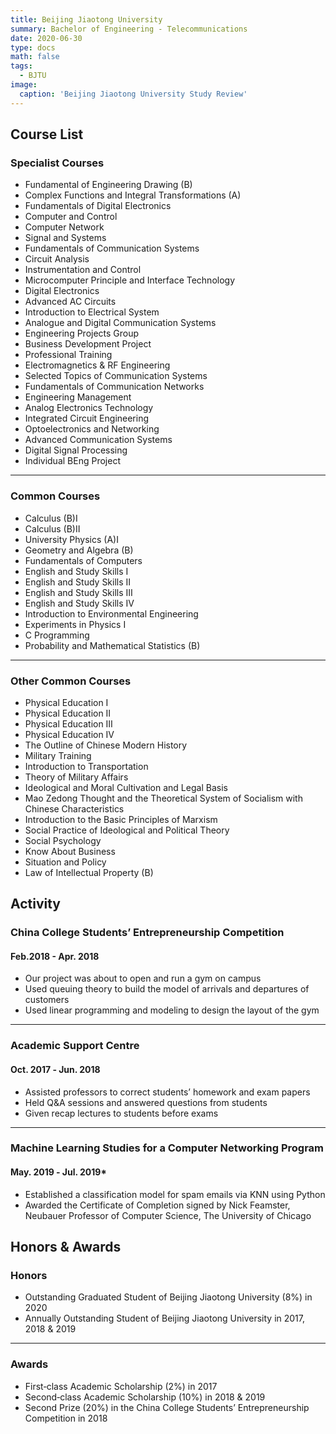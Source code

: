 ```yaml
---
title: Beijing Jiaotong University
summary: Bachelor of Engineering - Telecommunications
date: 2020-06-30
type: docs
math: false
tags:
  - BJTU
image:
  caption: 'Beijing Jiaotong University Study Review'
---
```


## Course List

### Specialist Courses

- Fundamental of Engineering Drawing (B)
- Complex Functions and Integral Transformations (A)
- Fundamentals of Digital Electronics
- Computer and Control
- Computer Network
- Signal and Systems
- Fundamentals of Communication Systems
- Circuit Analysis
- Instrumentation and Control
- Microcomputer Principle and Interface Technology
- Digital Electronics
- Advanced AC Circuits
- Introduction to Electrical System
- Analogue and Digital Communication Systems
- Engineering Projects Group
- Business Development Project
- Professional Training
- Electromagnetics & RF Engineering
- Selected Topics of Communication Systems
- Fundamentals of Communication Networks
- Engineering Management
- Analog Electronics Technology
- Integrated Circuit Engineering
- Optoelectronics and Networking
- Advanced Communication Systems
- Digital Signal Processing
- Individual BEng Project

---

### Common Courses

- Calculus (B)Ⅰ
- Calculus (B)Ⅱ
- University Physics (A)Ⅰ  
- Geometry and Algebra (B)
- Fundamentals of Computers
- English and Study Skills Ⅰ
- English and Study Skills Ⅱ
- English and Study Skills Ⅲ
- English and Study Skills Ⅳ
- Introduction to Environmental Engineering
- Experiments in Physics Ⅰ
- C Programming
- Probability and Mathematical Statistics (B)

---

### Other Common Courses

- Physical Education Ⅰ
- Physical Education Ⅱ
- Physical Education Ⅲ
- Physical Education Ⅳ
- The Outline of Chinese Modern History
- Military Training
- Introduction to Transportation
- Theory of Military Affairs
- Ideological and Moral Cultivation and Legal Basis
- Mao Zedong Thought and the Theoretical System of Socialism with Chinese Characteristics
- Introduction to the Basic Principles of Marxism
- Social Practice of Ideological and Political Theory
- Social Psychology
- Know About Business
- Situation and Policy
- Law of Intellectual Property (B)

## Activity

### China College Students’ Entrepreneurship Competition

#### Feb.2018 - Apr. 2018

- Our project was about to open and run a gym on campus
- Used queuing theory to build the model of arrivals and departures of customers
- Used linear programming and modeling to design the layout of the gym

---

### Academic Support Centre

#### Oct. 2017 ‑ Jun. 2018

- Assisted professors to correct students’ homework and exam papers
- Held Q&A sessions and answered questions from students
- Given recap lectures to students before exams

---

### Machine Learning Studies for a Computer Networking Program

#### May. 2019 ‑ Jul. 2019*

- Established a classification model for spam emails via KNN using Python
- Awarded the Certificate of Completion signed by Nick Feamster, Neubauer Professor of Computer Science, The University of Chicago

## Honors & Awards

### Honors

- Outstanding Graduated Student of Beijing Jiaotong University (8%) in 2020
- Annually Outstanding Student of Beijing Jiaotong University in 2017, 2018 & 2019

---

### Awards

- First‑class Academic Scholarship (2%) in 2017
- Second‑class Academic Scholarship (10%) in 2018 & 2019
- Second Prize (20%) in the China College Students’ Entrepreneurship Competition in 2018
